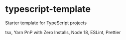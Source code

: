 # typescript-template
Starter template for TypeScript projects

tsx, Yarn PnP with Zero Installs, Node 18, ESLint, Prettier
